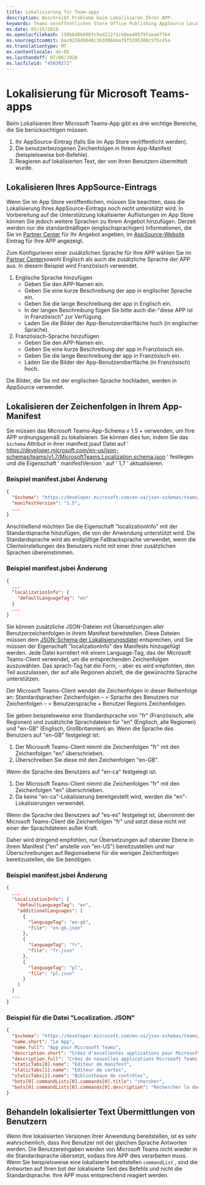 ```yaml
---
title: Lokalisierung für Team-apps
description: Beschreibt Probleme beim Lokalisieren Ihrer APP.
keywords: Teams veröffentlichen Store Office Publishing AppSource Localization Language
ms.date: 05/15/2018
ms.openlocfilehash: 138b6d66808fc5ed212f1cb0eed8579faea6f764
ms.sourcegitcommit: bac0226d9048c363d96bbaf6f5395388c5f5c45a
ms.translationtype: MT
ms.contentlocale: de-DE
ms.lasthandoff: 07/06/2020
ms.locfileid: "45039272"
---
```

# <a name="localization-for-microsoft-teams-apps"></a>Lokalisierung für Microsoft Teams-apps

Beim Lokalisieren Ihrer Microsoft Teams-App gibt es drei wichtige Bereiche, die Sie berücksichtigen müssen.

1. Ihr AppSource-Eintrag (falls Sie im App Store veröffentlicht werden).
1. Die benutzerbezogenen Zeichenfolgen in Ihrem App-Manifest (beispielsweise bot-Befehle).
1. Reagieren auf lokalisierten Text, der von Ihren Benutzern übermittelt wurde.

## <a name="localizing-your-appsource-listing"></a>Lokalisieren Ihres AppSource-Eintrags

Wenn Sie im App Store veröffentlichen, müssen Sie beachten, dass die Lokalisierung Ihres AppSource-Eintrags noch nicht unterstützt wird. In Vorbereitung auf die Unterstützung lokalisierter Auflistungen im App Store können Sie jedoch weitere Sprachen zu Ihrem Angebot hinzufügen. Derzeit werden nur die standardmäßigen (englischsprachigen) Informationen, die Sie im [Partner Center](/dev/store/use-partner-center-to-submit-to-appsource) für Ihr Angebot angeben, im [AppSource-Website](https://appsource.microsoft.com/marketplace/apps?product=office%3Bteams&page=1) Eintrag für Ihre APP angezeigt.

Zum Konfigurieren einer zusätzlichen Sprache für Ihre APP wählen Sie im [Partner Center](/dev/store/use-partner-center-to-submit-to-appsource)sowohl Englisch als auch die zusätzliche Sprache der APP aus. In diesem Beispiel wird Französisch verwendet.

1. Englische Sprache hinzufügen
    * Geben Sie den APP-Namen ein.
    * Geben Sie eine kurze Beschreibung der app in englischer Sprache ein.
    * Geben Sie die lange Beschreibung der app in Englisch ein.
    * In der langen Beschreibung fügen Sie bitte auch die-"diese APP ist in Französisch" zur Verfügung.
    * Laden Sie die Bilder der App-Benutzeroberfläche hoch (in englischer Sprache).
2. Französisch-Sprache hinzufügen
    * Geben Sie den APP-Namen ein.
    * Geben Sie eine kurze Beschreibung der app in Französisch ein.
    * Geben Sie die lange Beschreibung der app in Französisch ein.
    * Laden Sie die Bilder der App-Benutzeroberfläche (in Französisch) hoch.

Die Bilder, die Sie mit der englischen Sprache hochladen, werden in AppSource verwendet.

## <a name="localizing-the-strings-in-your-app-manifest"></a>Lokalisieren der Zeichenfolgen in Ihrem App-Manifest

Sie müssen das Microsoft Teams-App-Schema v 1.5 + verwenden, um Ihre APP ordnungsgemäß zu lokalisieren. Sie können dies tun, indem Sie das `$schema` Attribut in ihrer manifest.jsauf Datei auf ' https://developer.microsoft.com/en-us/json-schemas/teams/v1.7/MicrosoftTeams.Localization.schema.json ' festlegen und die Eigenschaft ' manifestVersion ' auf ' 1,7 ' aktualisieren.

### <a name="example-manifestjson-change"></a>Beispiel manifest.jsbei Änderung

```json
{
  "$schema": "https://developer.microsoft.com/en-us/json-schemas/teams/v1.7/MicrosoftTeams.Localization.schema.json",
  "manifestVersion": "1.5",
  ...
}
```

Anschließend möchten Sie die Eigenschaft "localizationInfo" mit der Standardsprache hinzufügen, die von der Anwendung unterstützt wird. Die Standardsprache wird als endgültige Fallbacksprache verwendet, wenn die Clienteinstellungen des Benutzers nicht mit einer ihrer zusätzlichen Sprachen übereinstimmen.

### <a name="example-manifestjson-change"></a>Beispiel manifest.jsbei Änderung

```json
{
  ...
  "localizationInfo": {
    "defaultLanguageTag": "en"
  }
  ...
}
```

Sie können zusätzliche JSON-Dateien mit Übersetzungen aller Benutzerzeichenfolgen in ihrem Manifest bereitstellen. Diese Dateien müssen dem [JSON-Schema der Lokalisierungsdatei](../../resources/schema/localization-schema.md) entsprechen, und Sie müssen der Eigenschaft "localizationInfo" des Manifests hinzugefügt werden. Jede Datei korreliert mit einem Language-Tag, das der Microsoft Teams-Client verwendet, um die entsprechenden Zeichenfolgen auszuwählen. Das sprach-Tag hat die Form, <language> - <region> aber es wird empfohlen, den Teil auszulassen, der <region> auf alle Regionen abzielt, die die gewünschte Sprache unterstützen.

Der Microsoft Teams-Client wendet die Zeichenfolgen in dieser Reihenfolge an: Standardsprachen Zeichenfolgen – > Sprache des Benutzers nur Zeichenfolgen – > Benutzersprache + Benutzer Regions Zeichenfolgen.

Sie geben beispielsweise eine Standardsprache von "fr" (Französisch, alle Regionen) und zusätzliche Sprachdateien für "en" (Englisch, alle Regionen) und "en-GB" (Englisch, Großbritannien) an. Wenn die Sprache des Benutzers auf "en-GB" festgelegt ist:

1. Der Microsoft Teams-Client nimmt die Zeichenfolgen "fr" mit den Zeichenfolgen "en" überschrieben.
2. Überschreiben Sie diese mit den Zeichenfolgen "en-GB".

Wenn die Sprache des Benutzers auf "en-ca" festgelegt ist: 

1. Der Microsoft Teams-Client nimmt die Zeichenfolgen "fr" mit den Zeichenfolgen "en" überschrieben.
2. Da keine "en-ca"-Lokalisierung bereitgestellt wird, werden die "en"-Lokalisierungen verwendet.

Wenn die Sprache des Benutzers auf "es-es" festgelegt ist, übernimmt der Microsoft Teams-Client die Zeichenfolgen "fr" und setzt diese nicht mit einer der Sprachdateien außer Kraft.

Daher wird dringend empfohlen, nur Übersetzungen auf oberster Ebene in ihrem Manifest ("en" anstelle von "en-US") bereitzustellen und nur Überschreibungen auf Regionsebene für die wenigen Zeichenfolgen bereitzustellen, die Sie benötigen.

### <a name="example-manifestjson-change"></a>Beispiel manifest.jsbei Änderung

```json
{
  ...
  "localizationInfo": {
    "defaultLanguageTag": "en",
    "additionalLanguages": [
      {
        "languageTag": "en-gb",
        "file": "en-gb.json"
      },
      {
        "languageTag": "fr",
        "file": "fr.json"
      },
      {
        "languageTag": "pl",
        "file": "pl.json"
      }
    ]
  }
  ...
}
```

### <a name="example-localization-json-file"></a>Beispiel für die Datei "Localization. JSON"

```json
{
  "$schema": "https://developer.microsoft.com/en-us/json-schemas/teams/v1.7/MicrosoftTeams.Localization.schema.json",
  "name.short": "Le App",
  "name.full": "App pour Microsoft Teams",
  "description.short": "Créez d'excellentes applications pour Microsoft Teams avec App.",
  "description.full": "Créez de nouvelles applications Microsoft Teams, concevez et prévisualisez des cartes bot, et explorez la documentation avec App.",
  "staticTabs[0].name": "Editeur de manifest",
  "staticTabs[1].name": "Editeur de cartes",
  "staticTabs[2].name": "Bibliothèque de contrôles",
  "bots[0].commandLists[0].commands[0].title": "chercher",
  "bots[0].commandLists[0].commands[0].description": "Rechercher la documentation Teams pertinente"
}
```

## <a name="handling-localized-text-submissions-from-your-users"></a>Behandeln lokalisierter Text Übermittlungen von Benutzern

Wenn Ihre lokalisierten Versionen Ihrer Anwendung bereitstellen, ist es sehr wahrscheinlich, dass Ihre Benutzer mit der gleichen Sprache Antworten werden. Die Benutzereingaben werden von Microsoft Teams nicht wieder in die Standardsprache übersetzt, sodass Ihre APP dies verarbeiten muss. Wenn Sie beispielsweise eine lokalisierte bereitstellen `commandList` , sind die Antworten auf Ihren bot der lokalisierte Text des Befehls und nicht die Standardsprache. Ihre APP muss entsprechend reagiert werden.

